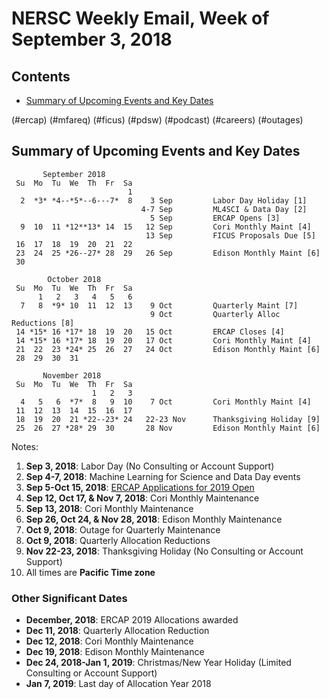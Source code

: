 # NERSC Weekly Email, Week of September 3, 2018 #

## Contents ## 

- [Summary of Upcoming Events and Key Dates](#dates)

(#ercap)
(#mfareq)
(#ficus)
(#pdsw)
(#podcast)
(#careers)
(#outages)

## Summary of Upcoming Events and Key Dates <a name="dates"/> ##

           September 2018   
     Su  Mo  Tu  We  Th  Fr  Sa
                              1 
      2  *3* *4--*5*--6---7*  8    3 Sep         Labor Day Holiday [1]
                                 4-7 Sep         ML4SCI & Data Day [2]
                                   5 Sep         ERCAP Opens [3]
      9  10  11 *12**13* 14  15   12 Sep         Cori Monthly Maint [4]
                                  13 Sep         FICUS Proposals Due [5]
     16  17  18  19  20  21  22 
     23  24  25 *26--27* 28  29   26 Sep         Edison Monthly Maint [6]
     30          

            October 2018
     Su  Mo  Tu  We  Th  Fr  Sa
          1   2   3   4   5   6
      7   8  *9* 10  11  12  13    9 Oct         Quarterly Maint [7]
                                   9 Oct         Quarterly Alloc Reductions [8]
     14 *15* 16 *17* 18  19  20   15 Oct         ERCAP Closes [4]
     14 *15* 16 *17* 18  19  20   17 Oct         Cori Monthly Maint [4]
     21  22  23 *24* 25  26  27   24 Oct         Edison Monthly Maint [6]
     28  29  30  31

           November 2018   
     Su  Mo  Tu  We  Th  Fr  Sa
                      1   2   3 
      4   5   6  *7*  8   9  10    7 Oct         Cori Monthly Maint [4]
     11  12  13  14  15  16  17 
     18  19  20  21 *22--23* 24   22-23 Nov      Thanksgiving Holiday [9]
     25  26  27 *28* 29  30       28 Nov         Edison Monthly Maint [6] 

Notes:

1. **Sep 3, 2018**: Labor Day (No Consulting or Account Support)
2. **Sep 4-7, 2018**: Machine Learning for Science and Data Day events
3. **Sep 5-Oct 15, 2018**: [ERCAP Applications for 2019 Open](#ercap)
4. **Sep 12, Oct 17, & Nov 7, 2018**: Cori Monthly Maintenance
5. **Sep 13, 2018**: Cori Monthly Maintenance
6. **Sep 26, Oct 24, & Nov 28, 2018**: Edison Monthly Maintenance
7. **Oct 9, 2018**: Outage for Quarterly Maintenance
8. **Oct 9, 2018**: Quarterly Allocation Reductions
9. **Nov 22-23, 2018**: Thanksgiving Holiday (No Consulting or Account Support)
10. All times are **Pacific Time zone**


### Other Significant Dates ###
- **December, 2018**: ERCAP 2019 Allocations awarded
- **Dec  11, 2018**: Quarterly Allocation Reduction
- **Dec  12, 2018**: Cori Monthly Maintenance
- **Dec  19, 2018**: Edison Monthly Maintenance
- **Dec 24, 2018-Jan 1, 2019**: Christmas/New Year Holiday (Limited Consulting or Account Support)
- **Jan 7, 2019**: Last day of Allocation Year 2018

